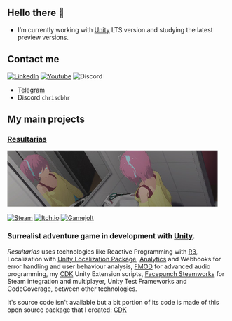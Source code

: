 ## Hello there 👋
- I’m currently working with [Unity](https://unity3d.com/unity/qa/lts-releases) LTS version and studying the latest preview versions.

## Contact me
[![LinkedIn](https://img.shields.io/badge/linkedin-%230077B5.svg?style=for-the-badge&logo=linkedin&logoColor=white)](https://linkedin.com/in/chrisdbhr/) 
[![Youtube](https://img.shields.io/badge/YouTube-%23FF0000.svg?style=for-the-badge&logo=YouTube&logoColor=white)](https://youtube.com/channel/UCIhtcO3lc2tC2GDnUxW-4KQ) 
![Discord](https://img.shields.io/discord/264800866169651203?style=for-the-badge&logo=discord&logoColor=white&link=https%3A%2F%2Fchrisjogos.com%2Fdiscord)
  - [Telegram](https://t.me/chrisdbhr)
  - Discord `chrisdbhr`

## My main projects
### [Resultarias](https://store.steampowered.com/app/2230030)
[![Resultarias](https://raw.githubusercontent.com/Chrisdbhr/chrisdbhr/master/resultarias-git-wide.jpg)](https://store.steampowered.com/app/2230030) 

[![Steam](https://img.shields.io/badge/Steam-1b2838?style=for-the-badge&logo=steam&logoColor=white)](https://store.steampowered.com/app/2230030) 
[![Itch.io](https://img.shields.io/badge/Itch.io-FA5C5C?style=for-the-badge&logo=itchdotio&logoColor=white)](https://chrisdbhr.itch.io/resultarias) 
[![Gamejolt](https://img.shields.io/badge/Game%20Jolt-2f7f6f?style=for-the-badge&logo=Game%20Jolt&logoColor=white)](https://gamejolt.com/games/resultarias/472865) 


### Surrealist adventure game in development with [Unity](https://unity3d.com). 
*Resultarias* uses technologies like Reactive Programming with [R3](https://github.com/Cysharp/R3), Localization with [Unity Localization Package](https://docs.unity3d.com/Packages/com.unity.localization@latest), [Analytics](https://unity.com/products/unity-analytics) and Webhooks for error handling and user behaviour analysis, [FMOD](https://www.fmod.com/) for advanced audio programming, my [CDK](https://github.com/chrisdbhr/CDK) Unity Extension scripts, [Facepunch Steamworks](https://github.com/Facepunch/Facepunch.Steamworks) for Steam integration and multiplayer, Unity Test Frameworks and CodeCoverage, between other technologies.

It's source code isn't available but a bit portion of its code is made of this open source package that I created: [CDK](https://github.com/chrisdbhr/CDK)
